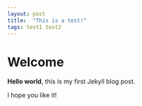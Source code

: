 ```yaml
---
layout: post
title:  "This is a test!"
tags: test1 test2
---
```


# Welcome

**Hello world**, this is my first Jekyll blog post.

I hope you like it!